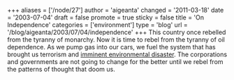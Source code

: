 +++
aliases = ['/node/27']
author = 'aigeanta'
changed = '2011-03-18'
date = '2003-07-04'
draft = false
promote = true
sticky = false
title = 'On Independence'
categories = ['environment']
type = 'blog'
url = '/blog/aigeanta/2003/07/04/independence'
+++
This country once rebelled from the tyranny of monarchy. Now it is time to rebel from the tyranny of oil dependence. As we pump gas into our cars, we fuel the system that has brought us terrorism and <a href="http://www.commondreams.org/headlines03/0703-05.htm" title="global weather gone haywire">imminent environmental disaster</a>. The corporations and governments are not going to change for the better until we rebel from the patterns of thought that doom us.

